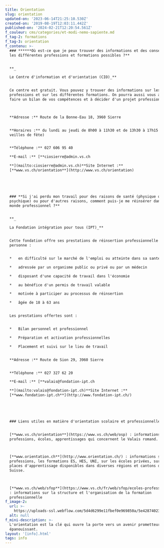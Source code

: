 ```yaml
---
title: Orientation
slug: orientation
updated-on: '2023-06-14T21:25:10.530Z'
created-on: '2019-08-19T12:03:11.442Z'
published-on: '2024-02-21T12:20:54.561Z'
f_couleur: cms/categories/et-modi-nemo-sapiente.md
f_tag-2: formations
f_tag-3: orientation
f_contenu: >-
  ### **‍**‍**Où est-ce que je peux trouver des informations et des conseils sur
  les différentes professions et formations possibles ?**


  **_  

  Le Centre d'information et d'orientation (CIO)_**


  Ce centre est gratuit. Vous pouvez y trouver des informations sur les
  professions et sur les différentes formations. On pourra aussi vous aider à
  faire un bilan de vos compétences et à décider d'un projet professionnel.  

  ‍  

  **Adresse :** Route de la Bonne-Eau 18, 3960 Sierre


  **Horaires :** du lundi au jeudi de 8h00 à 11h30 et de 13h30 à 17h15 (16h15
  veilles de fête)


  **Téléphone :** 027 606 95 40  

  ‍**E-mail :** [**ciosierre@admin.vs.ch  

  ‍**](mailto:ciosierre@admin.vs.ch)**Site Internet :**
  [**www.vs.ch/orientation**](http://www.vs.ch/orientation)


  ‍


  ### **Si j'ai perdu mon travail pour des raisons de santé (physique ou
  psychique) ou pour d'autres raisons, comment puis-je me réinsérer dans le
  monde professionnel ?**


  **_  

  La Fondation intégration pour tous (IPT)_**


  Cette fondation offre ses prestations de réinsertion professionnelle à toute
  personne :


  *   en difficulté sur le marché de l'emploi ou atteinte dans sa santé

  *   adressée par un organisme public ou privé ou par un médecin

  *   disposant d'une capacité de travail dans l'économie

  *   au bénéfice d'un permis de travail valable

  *   motivée à participer au processus de réinsertion

  *   âgée de 18 à 63 ans


  Les prestations offertes sont :


  *   Bilan personnel et professionnel

  *   Préparation et activation professionnelles

  *   Placement et suivi sur le lieu de travail


  **Adresse :** Route de Sion 29, 3960 Sierre


  **Téléphone :** 027 327 62 20  

  ‍**E-mail :** [**valais@fondation-ipt.ch  

  ‍**](mailto:valais@fondation-ipt.ch)**Site Internet :**
  [**www.fondation-ipt.ch**](http://www.fondation-ipt.ch/)


  ‍


  ### Liens utiles en matière d'orientation scolaire et professionnelle


  [**www.vs.ch/orientation**](https://www.vs.ch/web/osp) : informations sur les
  professions, écoles, apprentissages qui concernent le Valais romand.  

  ‍  

  [**www.orientation.ch**](http://www.orientation.ch/) : informations sur les
  professions, les formations ES, HES, UNI, sur les écoles privées, sur les
  places d'apprentissage disponibles dans diverses régions et cantons de
  Suisse.  

  ‍  

  [**www.vs.ch/web/sfop**](https://www.vs.ch/fr/web/sfop/ecoles-professionnelles)
  : informations sur la structure et l'organisation de la formation
  professionnelle
f_image-2:
  url: >-
    https://uploads-ssl.webflow.com/5d4d6299e11fbef0e969850a/5e428740230d44e9f0f56a73_orientation.jpg
  alt: null
f_mini-description: >-
  L'orientation est la clé qui ouvre la porte vers un avenir prometteur et
  épanouissant.
layout: '[info].html'
tags: info
---
```



